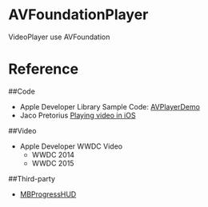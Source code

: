 # AVFoundationPlayer

VideoPlayer use AVFoundation

# Reference

##Code
* Apple Developer Library Sample Code: [AVPlayerDemo](https://developer.apple.com/library/ios/samplecode/AVPlayerDemo/Introduction/Intro.html)
* Jaco Pretorius [Playing video in iOS](http://jacopretorius.net/2013/02/playing-video-in-ios.html)

##Video

* Apple Developer WWDC Video
  * WWDC 2014
  * WWDC 2015

##Third-party
* [MBProgressHUD](https://github.com/jdg/MBProgressHUD)

